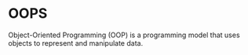 # OOPS
Object-Oriented Programming (OOP) is a programming model that uses objects to represent and manipulate data.
